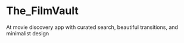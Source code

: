 # The_FilmVault
At movie discovery app with curated search, beautiful transitions, and minimalist design
